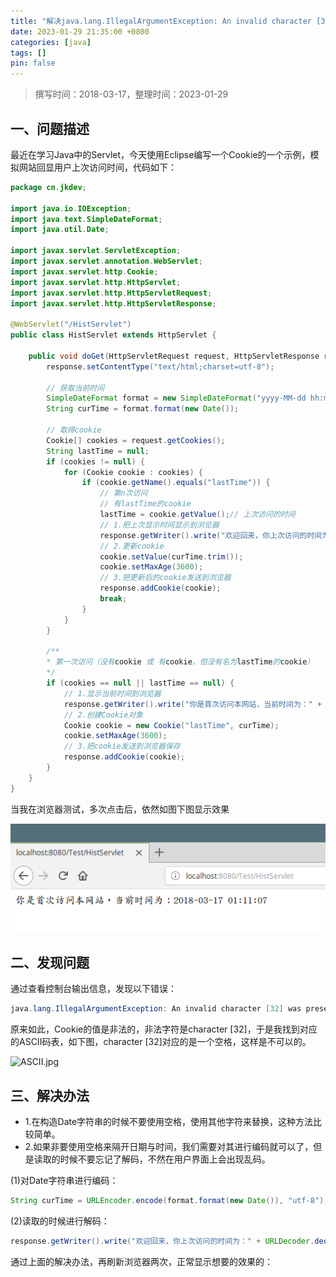```yaml
---
title: "解决java.lang.IllegalArgumentException: An invalid character [32] was present in the Cookie value错误"
date: 2023-01-29 21:35:00 +0800
categories: [java]
tags: []
pin: false
---
```


> 撰写时间：2018-03-17，整理时间：2023-01-29

## 一、问题描述

最近在学习Java中的Servlet，今天使用Eclipse编写一个Cookie的一个示例，模拟网站回显用户上次访问时间，代码如下：

```java
package cn.jkdev;

import java.io.IOException;
import java.text.SimpleDateFormat;
import java.util.Date;

import javax.servlet.ServletException;
import javax.servlet.annotation.WebServlet;
import javax.servlet.http.Cookie;
import javax.servlet.http.HttpServlet;
import javax.servlet.http.HttpServletRequest;
import javax.servlet.http.HttpServletResponse;

@WebServlet("/HistServlet")
public class HistServlet extends HttpServlet {

    public void doGet(HttpServletRequest request, HttpServletResponse response) throws ServletException, IOException {
        response.setContentType("text/html;charset=utf-8");

        // 获取当前时间
        SimpleDateFormat format = new SimpleDateFormat("yyyy-MM-dd hh:mm:ss");
        String curTime = format.format(new Date());

        // 取得cookie
        Cookie[] cookies = request.getCookies();
        String lastTime = null;
        if (cookies != null) {
            for (Cookie cookie : cookies) {
                if (cookie.getName().equals("lastTime")) {
                    // 第n次访问
                    // 有lastTime的cookie
                    lastTime = cookie.getValue();// 上次访问的时间
                    // 1.把上次显示时间显示到浏览器
                    response.getWriter().write("欢迎回来，你上次访问的时间为：" + lastTime + ",当前时间为：" + curTime);
                    // 2.更新cookie
                    cookie.setValue(curTime.trim());
                    cookie.setMaxAge(3600);
                    // 3.把更新后的cookie发送到浏览器
                    response.addCookie(cookie);
                    break;
                }
            }
        }

        /**
        * 第一次访问（没有cookie 或 有cookie，但没有名为lastTime的cookie）
        */
        if (cookies == null || lastTime == null) {
            // 1.显示当前时间到浏览器
            response.getWriter().write("你是首次访问本网站，当前时间为：" + curTime);
            // 2.创建Cookie对象
            Cookie cookie = new Cookie("lastTime", curTime);
            cookie.setMaxAge(3600);
            // 3.把cookie发送到浏览器保存
            response.addCookie(cookie);
        }
    }
}
```

当我在浏览器测试，多次点击后，依然如图下图显示效果

![01](/img/java/02-01.png)

## 二、发现问题

通过查看控制台输出信息，发现以下错误：

```java
java.lang.IllegalArgumentException: An invalid character [32] was present in the Cookie value
```

原来如此，Cookie的值是非法的，非法字符是character [32]，于是我找到对应的ASCII码表，如下图，character [32]对应的是一个空格，这样是不可以的。

![ASCII.jpg](/ig/java/02-02.jpeg)

## 三、解决办法

- 1.在构造Date字符串的时候不要使用空格，使用其他字符来替换，这种方法比较简单。
- 2.如果非要使用空格来隔开日期与时间，我们需要对其进行编码就可以了，但是读取的时候不要忘记了解码，不然在用户界面上会出现乱码。

(1)对Date字符串进行编码：

```java
String curTime = URLEncoder.encode(format.format(new Date()), "utf-8");
```

(2)读取的时候进行解码：

```java
response.getWriter().write("欢迎回来，你上次访问的时间为：" + URLDecoder.decode(lastTime, "utf-8") + ",当前时间为：" + URLDecoder.decode(curTime, "utf-8"));
```

通过上面的解决办法，再刷新浏览器两次，正常显示想要的效果的：
